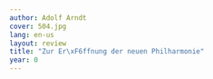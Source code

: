 ```yaml
---
author: Adolf Arndt
cover: 504.jpg
lang: en-us
layout: review
title: "Zur Er\xF6ffnung der neuen Philharmonie"
year: 0
---
```


